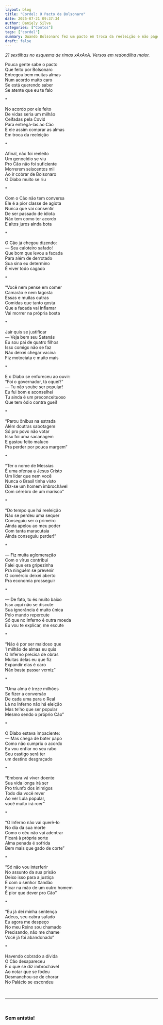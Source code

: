 ```yaml
---
layout: blog
title: "Cordel: O Pacto de Bolsonaro"
date: 2025-07-21 09:37:34
author: Daniely Silva
categories: ["Contos"]
tags: ["cordel"]
summary: Quando Bolsonaro fez um pacto em troca da reeleição e não pagou a dívida, o Cão veio cobrá-lo. 21 sextilhas no esquema de rimas xAxAxA. Versos em redondilha maior.
draft: false
---
```


*21 sextilhas no esquema de rimas xAxAxA. Versos em redondilha maior.*

<section class="poesia">

Pouca gente sabe o pacto\
Que feito por Bolsonaro\
Entregou bem muitas almas\
Num acordo muito caro\
Se está querendo saber\
Se atente que eu te falo

\*

No acordo por ele feito\
De vidas seria um milhão\
Ceifadas pela Covid\
Para entregá-las ao Cão\
E ele assim comprar as almas\
Em troca da reeleição

\*

Afinal, não foi reeleito\
Um genocídio se viu\
Pro Cão não foi suficiente\
Morrerem seiscentos mil\
Ao ir cobrar de Bolsonaro\
O Diabo muito se riu

\*

Com o Cão não tem conversa\
Ele é a pior classe de agiota\
Nunca que vai consentir\
De ser passado de idiota\
Não tem como ter acordo\
E altos juros ainda bota

\*

O Cão já chegou dizendo:\
	— Seu caloteiro safado!\
	Que bom que levou a facada\
	Para além de derrotado\
	Sua sina eu determino\
	É viver todo cagado

\*

“Você nem pense em comer\
	Camarão e nem lagosta\
	Essas e muitas outras\
	Comidas que tanto gosta\
	Que a facada vai inflamar\
	Vai morrer na própria bosta

\*

Jair quis se justificar\
	— Veja bem seu Satanás\
	Eu sou pai de quatro filhos\
	Isso comigo não se faz\
	Não deixei chegar vacina\
	Fiz motociata e muito mais

\*

E o Diabo se enfureceu ao ouvir:\
	“Foi o governador, tá oquei?”\
	— Tu não soube ser popular!\
	Eu fui bom e aconselhei\
	Tu ainda é um preconceituoso\
	Que tem ódio contra guei!

\*

“Parou ônibus na estrada\
	Além doutras sabotagem\
	Só pro povo não votar\
	Isso foi uma sacanagem\
	E gastou feito maluco\
	Pra perder por pouca margem”

\*

“Ter o nome de Messias\
	É uma ofensa a Jesus Cristo\
	Um líder que nem você\
	Nunca o Brasil tinha visto\
	Diz-se um homem imbrochável\
	Com cérebro de um marisco”

\*

“Do tempo que há reeleição\
	Não se perdeu uma sequer\
	Conseguiu ser o primeiro\
	Ainda apelou ao meu poder\
	Com tanta maracutaia\
	Ainda conseguiu perder!”

\*

— Fiz muita aglomeração\
 	Com o vírus contribuí\
 	Falei que era gripezinha\
 	Pra ninguém se prevenir\
 	O comércio deixei aberto\
 	Pra economia prosseguir

\*

— De fato, tu és muito baixo\
 	Isso aqui não se discute\
 	Sua ignorância é muito única\
 	Pelo mundo repercute\
 	Só que no Inferno é outra moeda\
 	Eu vou te explicar, me escute

\*

“Não é por ser maldoso que\
	1 milhão de almas eu quis\
	O Inferno precisa de obras\
	Muitas delas eu que fiz\
	Expandir elas é caro\
	Não basta passar verniz”

\*

“Uma alma é treze milhões\
	Se fizer a conversão\
	De cada uma para o Real\
	Lá no Inferno não há eleição\
	Mas te’ho que ser popular\
	Mesmo sendo o próprio Cão”

\*

O Diabo estava impaciente:\
	— Mas chega de bater papo\
	Como não cumpriu o acordo\
	Eu vou enfiar no seu rabo\
	Seu castigo será ter\
	um destino desgraçado

\*

“Embora vá viver doente\
	Sua vida longa irá ser\
	Pro triunfo dos inimigos\
	Todo dia você rever\
	Ao ver Lula popular,\
	você muito irá roer”

\*

“O Inferno não vai querê-lo\
	No dia da sua morte\
	Como o céu não vai adentrar\
	Ficará à própria sorte\
	Alma penada é sofrida\
	Bem mais que gado de corte”

\*

“Só não vou interferir\
	No assunto da sua prisão\
	Deixo isso para a justiça\
	E com o senhor Xandão\
	Ficar na mão de um outro homem\
	É pior que dever pro Cão”

\*

“Eu já dei minha sentença\
  Adeus, seu cabra safado\
  Eu agora me despeço\
  No meu Reino sou chamado\
  Precisando, não me chame\
	Você já foi abandonado”

\*

Havendo cobrado a dívida\
O Cão desapareceu\
E o que se diz imbrochável\
Ao notar que se fodeu\
Desmanchou-se de chorar\
No Palácio se escondeu
</section>

<br>
<hr>
<br>

### Sem anistia!
